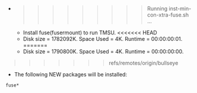 * >>>>>>>>> Running inst-min-con-xtra-fuse.sh ...
  * Install fuse(fusermount) to run TMSU.
<<<<<<< HEAD
  * Disk size = 1782092K. Space Used = 4K. Runtime = 00:00:00:01.
=======
  * Disk size = 1790800K. Space Used = 4K. Runtime = 00:00:00:00.
>>>>>>> refs/remotes/origin/bullseye
  * The following NEW packages will be installed:
  ```bash
fuse*
  ```
